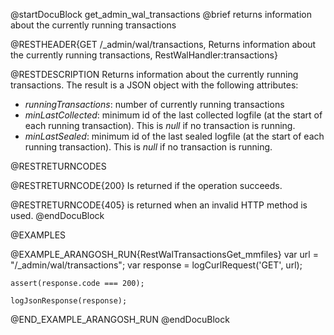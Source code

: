 
@startDocuBlock get_admin_wal_transactions
@brief returns information about the currently running transactions

@RESTHEADER{GET /_admin/wal/transactions, Returns information about the currently running transactions, RestWalHandler:transactions}

@RESTDESCRIPTION
Returns information about the currently running transactions. The result
is a JSON object with the following attributes:
- *runningTransactions*: number of currently running transactions
- *minLastCollected*: minimum id of the last collected logfile (at the
  start of each running transaction). This is *null* if no transaction is
  running.
- *minLastSealed*: minimum id of the last sealed logfile (at the
  start of each running transaction). This is *null* if no transaction is
  running.

@RESTRETURNCODES

@RESTRETURNCODE{200}
Is returned if the operation succeeds.

@RESTRETURNCODE{405}
is returned when an invalid HTTP method is used.
@endDocuBlock

@EXAMPLES

@EXAMPLE_ARANGOSH_RUN{RestWalTransactionsGet_mmfiles}
    var url = "/_admin/wal/transactions";
    var response = logCurlRequest('GET', url);

    assert(response.code === 200);

    logJsonResponse(response);
@END_EXAMPLE_ARANGOSH_RUN
@endDocuBlock

